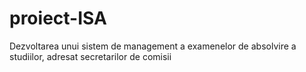 # proiect-ISA
Dezvoltarea unui sistem de management a examenelor de absolvire a studiilor, adresat secretarilor de comisii
